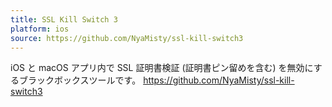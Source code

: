 ```yaml
---
title: SSL Kill Switch 3
platform: ios
source: https://github.com/NyaMisty/ssl-kill-switch3
---
```


iOS と macOS アプリ内で SSL 証明書検証 (証明書ピン留めを含む) を無効にするブラックボックスツールです。 <https://github.com/NyaMisty/ssl-kill-switch3>
